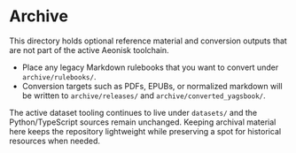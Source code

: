 # Archive

This directory holds optional reference material and conversion outputs that are not part of the active Aeonisk toolchain.

* Place any legacy Markdown rulebooks that you want to convert under `archive/rulebooks/`.
* Conversion targets such as PDFs, EPUBs, or normalized markdown will be written to `archive/releases/` and `archive/converted_yagsbook/`.

The active dataset tooling continues to live under `datasets/` and the Python/TypeScript sources remain unchanged. Keeping archival material here keeps the repository lightweight while preserving a spot for historical resources when needed.
